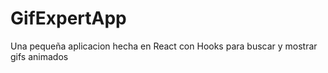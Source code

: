 # GifExpertApp

Una pequeña aplicacion hecha en React con Hooks para buscar y mostrar gifs animados

